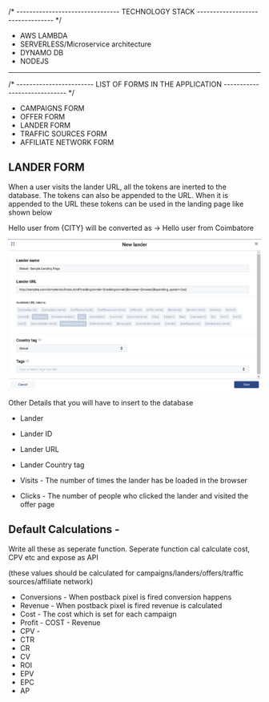 /* -------------------------------- TECHNOLOGY STACK --------------------------------- */

* AWS LAMBDA
* SERVERLESS/Microservice architecture
* DYNAMO DB
* NODEJS

---

/* ------------------------ LIST OF FORMS IN THE APPLICATION ----------------------------- */

* CAMPAIGNS FORM
* OFFER FORM
* LANDER FORM
* TRAFFIC SOURCES FORM
* AFFILIATE NETWORK FORM

## LANDER FORM

When a user visits the lander URL, all the tokens are inerted to the database. The tokens can also be appended to the URL. When it is appended to the URL these tokens can be used in the landing page like shown below

Hello user from {CITY}  will be converted as -> Hello user from Coimbatore

![Lander Form](images/landers.png "Lander Form")

Other Details that you will have to insert to the database

* Lander
* Lander ID
* Lander URL
* Lander Country tag

* Visits  - The number of times the lander has be loaded in the browser
* Clicks  - The number of people who clicked the lander and visited the offer page

## Default Calculations - 
  
 Write all these as seperate function. Seperate function cal calculate cost, CPV etc and expose as API
 
 (these values should be calculated for campaigns/landers/offers/traffic sources/affiliate network)

* Conversions - When postback pixel is fired conversion happens
* Revenue     - When postback pixel is fired revenue is calculated
* Cost        - The cost which is set for each campaign  
* Profit      - COST - Revenue
* CPV         - 
* CTR
* CR
* CV
* ROI
* EPV
* EPC
* AP

